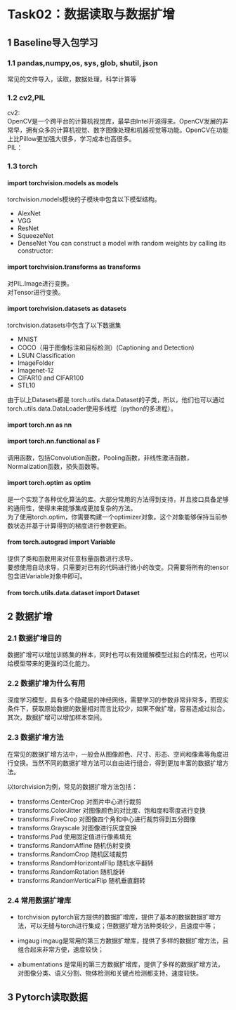 # Task02：数据读取与数据扩增
## 1 Baseline导入包学习
### 1.1 pandas,numpy,os, sys, glob, shutil, json
常见的文件导入，读取，数据处理，科学计算等
### 1.2 cv2,PIL
cv2:<br/>
OpenCV是一个跨平台的计算机视觉库，最早由Intel开源得来。OpenCV发展的非常早，拥有众多的计算机视觉、数字图像处理和机器视觉等功能。OpenCV在功能上比Pillow更加强大很多，学习成本也高很多。<br/>
PIL：<br/>

### 1.3 torch
#### import torchvision.models as models
torchvision.models模块的子模块中包含以下模型结构。
* AlexNet
* VGG
* ResNet
* SqueezeNet
* DenseNet You can construct a model with random weights by calling its constructor:

#### import torchvision.transforms as transforms
对PIL.Image进行变换。<br/>
对Tensor进行变换。

#### import torchvision.datasets as datasets
torchvision.datasets中包含了以下数据集
* MNIST
* COCO（用于图像标注和目标检测）(Captioning and Detection)
* LSUN Classification
* ImageFolder
* Imagenet-12
* CIFAR10 and CIFAR100
* STL10

由于以上Datasets都是 torch.utils.data.Dataset的子类，所以，他们也可以通过torch.utils.data.DataLoader使用多线程（python的多进程）。

#### import torch.nn as nn


#### import torch.nn.functional as F
调用函数，包括Convolution函数，Pooling函数，非线性激活函数，Normalization函数，损失函数等。<br/>

#### import torch.optim as optim
是一个实现了各种优化算法的库。大部分常用的方法得到支持，并且接口具备足够的通用性，使得未来能够集成更加复杂的方法。<br/>
为了使用torch.optim，你需要构建一个optimizer对象。这个对象能够保持当前参数状态并基于计算得到的梯度进行参数更新。

#### from torch.autograd import Variable
提供了类和函数用来对任意标量函数进行求导。<br/>要想使用自动求导，只需要对已有的代码进行微小的改变。只需要将所有的tensor包含进Variable对象中即可。

#### from torch.utils.data.dataset import Dataset



## 2 数据扩增
### 2.1 数据扩增目的
数据扩增可以增加训练集的样本，同时也可以有效缓解模型过拟合的情况，也可以给模型带来的更强的泛化能力。
### 2.2 数据扩增为什么有用
深度学习模型，具有多个隐藏层的神经网络，需要学习的参数非常非常多，而现实条件下，获取原始数据的数量相对而言比较少，如果不做扩增，容易造成过拟合。<br/>
其次，数据扩增可以增加样本空间。
### 2.3 数据扩增方法
在常见的数据扩增方法中，一般会从图像颜色、尺寸、形态、空间和像素等角度进行变换。当然不同的数据扩增方法可以自由进行组合，得到更加丰富的数据扩增方法。<br/>

以torchvision为例，常见的数据扩增方法包括：<br/>

* transforms.CenterCrop 对图片中心进行裁剪
* transforms.ColorJitter 对图像颜色的对比度、饱和度和零度进行变换
* transforms.FiveCrop 对图像四个角和中心进行裁剪得到五分图像
* transforms.Grayscale 对图像进行灰度变换
* transforms.Pad 使用固定值进行像素填充
* transforms.RandomAffine 随机仿射变换
* transforms.RandomCrop 随机区域裁剪
* transforms.RandomHorizontalFlip 随机水平翻转
* transforms.RandomRotation 随机旋转
* transforms.RandomVerticalFlip 随机垂直翻转

### 2.4 常用数据扩增库
* torchvision
pytorch官方提供的数据扩增库，提供了基本的数据数据扩增方法，可以无缝与torch进行集成；但数据扩增方法种类较少，且速度中等；

* imgaug
imgaug是常用的第三方数据扩增库，提供了多样的数据扩增方法，且组合起来非常方便，速度较快；

* albumentations
是常用的第三方数据扩增库，提供了多样的数据扩增方法，对图像分类、语义分割、物体检测和关键点检测都支持，速度较快。

## 3 Pytorch读取数据

























